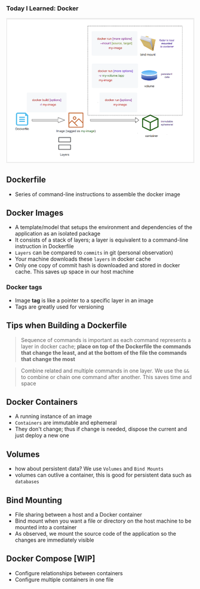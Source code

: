 ### Today I Learned: Docker

![docker-mind-map.png](docker-mind-map.png)
## Dockerfile
- Series of command-line instructions to assemble the docker image

## Docker Images
- A template/model that setups the environment and dependencies of the application as an isolated package
- It consists of a stack of layers; a layer is equivalent to a command-line instruction in Dockerfile
- `Layers` can be compared to `commits` in git (personal observation)
- Your machine downloads these `layers` in docker cache
- Only one copy of commit hash is downloaded and stored in docker cache. This saves up space in our host machine

### Docker tags

- Image **tag** is like a pointer to a specific layer in an image
- Tags are greatly used for versioning

## Tips when Building a Dockerfile

> Sequence of commands is important as each command represents a layer in docker cache; **place on top of the Dockerfile the commands that change the least, and at the bottom of the file the commands that change the most**

> Combine related and multiple commands in one layer. We use the `&&` to combine or chain one command after another. This saves time and space

## Docker Containers
- A running instance of an image
- `Containers` are immutable and ephemeral
- They don't change; thus if change is needed, dispose the current and just deploy a new one

## Volumes
- how about persistent data? We use `Volumes` and `Bind Mounts`
- volumes can outlive a container, this is good for persistent data such as `databases`

## Bind Mounting
- File sharing between a host and a Docker container
- Bind mount when you want a file or directory on the host machine to be mounted into a container
- As observed, we mount the source code of the application so the changes are immediately visible

## Docker Compose [WIP]
- Configure relationships between containers
- Configure multiple containers in one file
